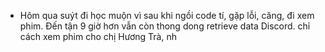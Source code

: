 - Hôm qua suýt đi học muộn vì sau khi ngồi code tí, gặp lỗi, căng, đi xem phim. Đến tận 9 giờ hơn vẫn còn thong dong retrieve data Discord. chỉ cách xem phim cho chị Hương Trà, nh
